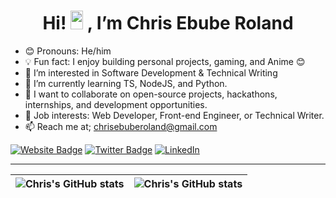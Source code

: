 <h1 align="center">Hi! <img src="https://raw.githubusercontent.com/nixin72/nixin72/master/wave.gif" height="30px" width="20px"></img> , I’m Chris Ebube Roland</h1>

- 😊 Pronouns: He/him
- 💡 Fun fact: I enjoy building personal projects, gaming, and Anime 😊
- 👀 I’m interested in Software Development & Technical Writing
- 🌱 I’m currently learning TS, NodeJS, and Python.
- 💞️ I want to collaborate on open-source projects, hackathons, internships, and development opportunities.
- 💼 Job interests: Web Developer, Front-end Engineer, or Technical Writer.
- 📫 Reach me at; chrisebuberoland@gmail.com

[![Website Badge](https://img.shields.io/badge/-medium.com/@chrisebuberoland-000000?style=for-the-badge&logo=Google-Chrome&logoColor=white&link=https://medium.com/@chrisebuberoland)](https://medium.com/@chrisebuberoland) [![Twitter Badge](https://img.shields.io/badge/-@ChrisEbubeRolnd-1ca0f1?style=for-the-badge&logo=twitter&logoColor=white&link=https://twitter.com/ChrisEbubeRolnd)](https://twitter.com/ChrisEbubeRolnd) <a href="https://www.linkedin.com/in/chrisebuberoland">
        <img src="https://img.shields.io/badge/LinkedIn-blue?style=flat-square&logo=linkedin" alt="LinkedIn">
    </a>

---

| <img align="center" src="https://github-readme-stats.vercel.app/api?username=ChrisRoland&show_icons=true&include_all_commits=true&hide_border=true" alt="Chris's GitHub stats" /> | <img align="center" src="https://github-readme-stats.vercel.app/api/top-langs/?username=ChrisRoland&langs_count=8&layout=compact&hide_border=true" alt="Chris's GitHub stats" /> |
| ------------- | ------------- |




<!---
ChrisRoland/ChrisRoland is a ✨ special ✨ repository because its `README.md` (this file) appears on your GitHub profile.
You can click the Preview link to take a look at your changes.
--->
